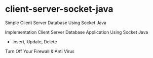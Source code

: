 # client-server-socket-java
Simple Client Server Database Using Socket Java

Implementation Client Server Database Application Using Socket Java

- Insert, Update, Delete

Turn Off Your Firewall & Anti Virus 
